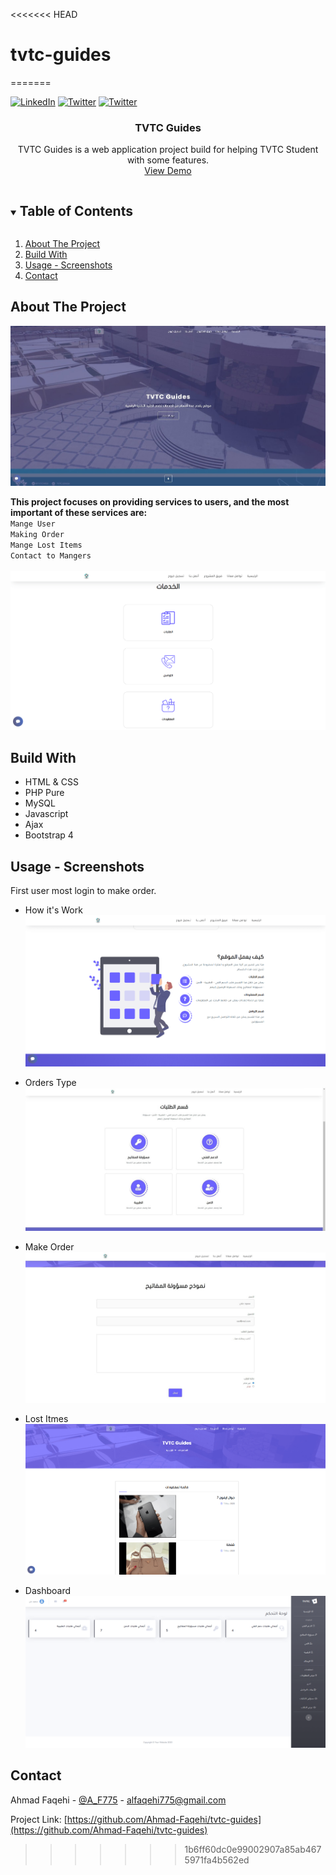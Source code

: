 <<<<<<< HEAD
# tvtc-guides
=======



[![LinkedIn][linkedin-shield]][linkedin-url]
[![Twitter][twitter-shield]][twittwe-url]
[![Twitter][github-shield]][github-url]



<!-- PROJECT LOGO -->
<p align="center">
  <!-- <a href="https://github.com/github_username/repo_name">
    <img src="images/logo.png" alt="Logo" width="80" height="80">
  </a> -->

  <h3 align="center">TVTC Guides</h3>

  <p align="center">
    TVTC Guides is a web application project build for helping TVTC Student with some features.
    <br />
    <a href="https://projects.iahmad.info/TVTC">View Demo</a>
  </p>
</p>



<!-- TABLE OF CONTENTS -->
<details open="open">
  <summary><h2 style="display: inline-block">Table of Contents</h2></summary>
  <ol>
    <li>
      <a href="#about-the-project">About The Project</a>
    </li>
    <li>
      <a href="#build_with">Build With</a>
    </li>
    <li><a href="#usage">Usage - Screenshots</a></li>
    <li><a href="#contact">Contact</a></li>
  </ol>
</details>



<!-- ABOUT THE PROJECT -->
## About The Project
![TVTC Guides Home Screen Shot](Screenshot/1.jpg)

**This project focuses on providing services to users, and the most important of these services are:**
<Br>
`Mange User`<br> `Making Order`<br> `Mange Lost Items` <br> `Contact to Mangers`
<Br>
<Br>
![TVTC Guides Order Screen Shot](Screenshot/2.png)



<!-- Build With -->
## Build With
* []() HTML & CSS
* []() PHP Pure
* []() MySQL
* []()Javascript
* []()Ajax
* []()Bootstrap 4



<!-- USAGE EXAMPLES -->
## Usage  - Screenshots
First user most login to make order.


* []() How it's Work <br>
![TVTC Guides Home Screen Shot](Screenshot/3.png)

* []() Orders Type <br>
![TVTC Guides Home Screen Shot](Screenshot/6.jpg)

* []() Make Order <br>
![TVTC Guides Home Screen Shot](Screenshot/7.jpg)

* []() Lost Itmes <br>
![TVTC Guides Home Screen Shot](Screenshot/4.png)

* []() Dashboard <br>
![TVTC Guides Home Screen Shot](Screenshot/5.png)


<!-- CONTACT -->
## Contact

Ahmad Faqehi - [@A_F775](https://twitter.com/A_F775) - alfaqehi775@gmail.com

Project Link: [https://github.com/Ahmad-Faqehi/tvtc-guides](https://github.com/Ahmad-Faqehi/tvtc-guides)


<!-- MARKDOWN LINKS & IMAGES -->
<!-- https://www.markdownguide.org/basic-syntax/#reference-style-links -->
[linkedin-shield]: https://img.shields.io/badge/-LinkedIn-black.svg?style=for-the-badge&logo=linkedin&colorB=555
[linkedin-url]: https://linkedin.com/in/ahmad-faqehi
[twitter-shield]: https://img.shields.io/badge/-twitter-black.svg?style=for-the-badge&logo=twitter&colorB=555
[twittwe-url]: https://twitter.com/A_F775
[github-shield]: https://img.shields.io/badge/-github-black.svg?style=for-the-badge&logo=github&colorB=555
[github-url]: https://github.com/Ahmad-Faqehi
>>>>>>> 1b6ff60dc0e99002907a85ab4675971fa4b562ed
